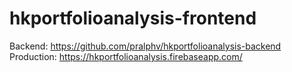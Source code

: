 # hkportfolioanalysis-frontend

Backend: https://github.com/pralphv/hkportfolioanalysis-backend <br/>
Production: https://hkportfolioanalysis.firebaseapp.com/
